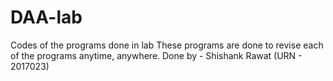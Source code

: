 # DAA-lab
Codes of the programs done in lab
These programs are done to revise each of the programs anytime, anywhere.
Done by - Shishank Rawat (URN - 2017023)
